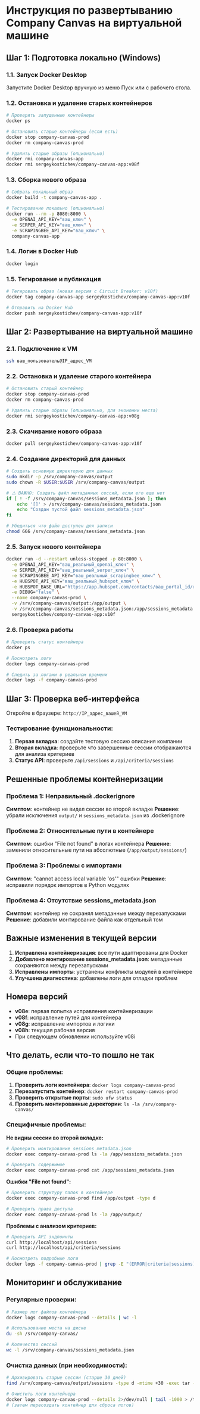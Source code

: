 # Инструкция по развертыванию Company Canvas на виртуальной машине

## Шаг 1: Подготовка локально (Windows)

### 1.1. Запуск Docker Desktop
Запустите Docker Desktop вручную из меню Пуск или с рабочего стола.

### 1.2. Остановка и удаление старых контейнеров
```bash
# Проверить запущенные контейнеры
docker ps

# Остановить старые контейнеры (если есть)
docker stop company-canvas-prod
docker rm company-canvas-prod

# Удалить старые образы (опционально)
docker rmi company-canvas-app
docker rmi sergeykostichev/company-canvas-app:v08f
```

### 1.3. Сборка нового образа
```bash
# Собрать локальный образ
docker build -t company-canvas-app .

# Тестирование локально (опционально)
docker run --rm -p 8080:8000 \
  -e OPENAI_API_KEY="ваш_ключ" \
  -e SERPER_API_KEY="ваш_ключ" \
  -e SCRAPINGBEE_API_KEY="ваш_ключ" \
  company-canvas-app
```

### 1.4. Логин в Docker Hub
```bash
docker login
```

### 1.5. Тегирование и публикация
```bash
# Тегировать образ (новая версия с Circuit Breaker: v10f)
docker tag company-canvas-app sergeykostichev/company-canvas-app:v10f

# Отправить на Docker Hub
docker push sergeykostichev/company-canvas-app:v10f
```

## Шаг 2: Развертывание на виртуальной машине

### 2.1. Подключение к VM
```bash
ssh ваш_пользователь@IP_адрес_VM
```

### 2.2. Остановка и удаление старого контейнера
```bash
# Остановить старый контейнер
docker stop company-canvas-prod
docker rm company-canvas-prod

# Удалить старые образы (опционально, для экономии места)
docker rmi sergeykostichev/company-canvas-app:v08g
```

### 2.3. Скачивание нового образа
```bash
docker pull sergeykostichev/company-canvas-app:v10f
```

### 2.4. Создание директорий для данных
```bash
# Создать основную директорию для данных
sudo mkdir -p /srv/company-canvas/output
sudo chown -R $USER:$USER /srv/company-canvas/output

# ⚠️ ВАЖНО: Создать файл метаданных сессий, если его еще нет
if [ ! -f /srv/company-canvas/sessions_metadata.json ]; then
    echo '[]' > /srv/company-canvas/sessions_metadata.json
    echo "Создан пустой файл sessions_metadata.json"
fi

# Убедиться что файл доступен для записи
chmod 666 /srv/company-canvas/sessions_metadata.json
```

### 2.5. Запуск нового контейнера
```bash
docker run -d --restart unless-stopped -p 80:8000 \
  -e OPENAI_API_KEY="ваш_реальный_openai_ключ" \
  -e SERPER_API_KEY="ваш_реальный_serper_ключ" \
  -e SCRAPINGBEE_API_KEY="ваш_реальный_scrapingbee_ключ" \
  -e HUBSPOT_API_KEY="ваш_реальный_hubspot_ключ" \
  -e HUBSPOT_BASE_URL="https://app.hubspot.com/contacts/ваш_portal_id/record/0-2/" \
  -e DEBUG="false" \
  --name company-canvas-prod \
  -v /srv/company-canvas/output:/app/output \
  -v /srv/company-canvas/sessions_metadata.json:/app/sessions_metadata.json \
  sergeykostichev/company-canvas-app:v10f
```

### 2.6. Проверка работы
```bash
# Проверить статус контейнера
docker ps

# Посмотреть логи
docker logs company-canvas-prod

# Следить за логами в реальном времени
docker logs -f company-canvas-prod
```

## Шаг 3: Проверка веб-интерфейса

Откройте в браузере: `http://IP_адрес_вашей_VM`

### Тестирование функциональности:
1. **Первая вкладка**: создайте тестовую сессию описания компании
2. **Вторая вкладка**: проверьте что завершенные сессии отображаются для анализа критериев
3. **Статус API**: проверьте `/api/sessions` и `/api/criteria/sessions`

## Решенные проблемы контейнеризации

### Проблема 1: Неправильный .dockerignore
**Симптом**: контейнер не видел сессии во второй вкладке
**Решение**: убрали исключения `output/` и `sessions_metadata.json` из .dockerignore

### Проблема 2: Относительные пути в контейнере
**Симптом**: ошибки "File not found" в логах контейнера
**Решение**: заменили относительные пути на абсолютные (`/app/output/sessions/`)

### Проблема 3: Проблемы с импортами
**Симптом**: "cannot access local variable 'os'" ошибки
**Решение**: исправили порядок импортов в Python модулях

### Проблема 4: Отсутствие sessions_metadata.json
**Симптом**: контейнер не сохранял метаданные между перезапусками
**Решение**: добавили монтирование файла как отдельный том

## Важные изменения в текущей версии

1. **Исправлена контейнеризация**: все пути адаптированы для Docker
2. **Добавлено монтирование sessions_metadata.json**: метаданные сохраняются между перезапусками
3. **Исправлены импорты**: устранены конфликты модулей в контейнере
4. **Улучшена диагностика**: добавлены логи для отладки проблем

## Номера версий

- **v08e**: первая попытка исправления контейнеризации
- **v08f**: исправление путей для контейнера
- **v08g**: исправление импортов и логики
- **v08h**: текущая рабочая версия
- При следующем обновлении используйте v08i

## Что делать, если что-то пошло не так

### Общие проблемы:
1. **Проверить логи контейнера**: `docker logs company-canvas-prod`
2. **Перезапустить контейнер**: `docker restart company-canvas-prod`
3. **Проверить открытые порты**: `sudo ufw status`
4. **Проверить монтированные директории**: `ls -la /srv/company-canvas/`

### Специфичные проблемы:

**Не видны сессии во второй вкладке:**
```bash
# Проверить монтирование sessions_metadata.json
docker exec company-canvas-prod ls -la /app/sessions_metadata.json

# Проверить содержимое
docker exec company-canvas-prod cat /app/sessions_metadata.json
```

**Ошибки "File not found":**
```bash
# Проверить структуру папок в контейнере
docker exec company-canvas-prod find /app/output -type d

# Проверить права доступа
docker exec company-canvas-prod ls -la /app/output/
```

**Проблемы с анализом критериев:**
```bash
# Проверить API эндпоинты
curl http://localhost/api/sessions
curl http://localhost/api/criteria/sessions

# Посмотреть подробные логи
docker logs -f company-canvas-prod | grep -E "(ERROR|criteria|sessions)"
```

## Мониторинг и обслуживание

### Регулярные проверки:
```bash
# Размер лог файлов контейнера
docker logs company-canvas-prod --details | wc -l

# Использование места на диске
du -sh /srv/company-canvas/

# Количество сессий
wc -l /srv/company-canvas/sessions_metadata.json
```

### Очистка данных (при необходимости):
```bash
# Архивировать старые сессии (старше 30 дней)
find /srv/company-canvas/output/sessions -type d -mtime +30 -exec tar -czf {}.tar.gz {} \; -exec rm -rf {} \;

# Очистить логи контейнера
docker logs company-canvas-prod --details 2>/dev/null | tail -1000 > /tmp/recent_logs.txt
# (затем пересоздать контейнер для сброса логов)
``` 